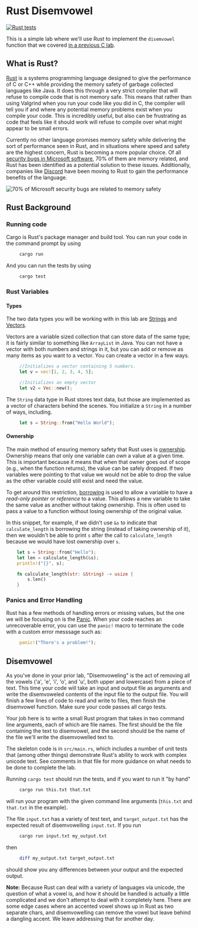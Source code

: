 # Rust Disemvowel

[![Rust tests](../../workflows/RustTests/badge.svg)](../../actions?query=workflow%3A"RustTests")

This is a simple lab where we'll use Rust to
implement the `disemvowel` function that we covered
[in a previous C lab](https://github.com/UMM-CSci-Systems/C-strings-and-memory-management#disemvowel).

## What is Rust?

[Rust](https://www.rust-lang.org/) is a systems programming language designed to give the performance of C or C++ while providing the memory safety of garbage collected languages like Java. It does this through a very strict compiler that will refuse to compile code that is not memory safe. This means that rather than using Valgrind when you run your code like you did in C, the compiler will tell you if and where any potential memory problems exist when you compile your code. This is incredibly useful, but also can be frustrating as code that feels like it should work will refuse to compile over what might appear to be small errors.

Currently no other language promises memory safety while delivering the sort of performance seen in Rust, and in situations where speed and safety are the highest concern, Rust is becoming a more popular choice. Of all [security bugs in Microsoft software](https://www.zdnet.com/article/microsoft-70-percent-of-all-security-bugs-are-memory-safety-issues/), 70% of them are memory related, and Rust has been identified as a potential solution to these issues. Additionally, companies like [Discord](https://blog.discord.com/why-discord-is-switching-from-go-to-rust-a190bbca2b1f) have been moving to Rust to gain the performance benefits of the language.

![70% of Microsoft security bugs are related to memory safety](https://www.zdnet.com/a/img/resize/f918002ed5e984b1badf155bf8c7f75f01f80f81/2019/02/11/0aafd5ae-20fa-48a3-bbe6-a2251a53e664/microsoft-memory-safety-trends.png)

## Rust Background

### Running code

Cargo is Rust's package manager and build tool.
You can run your code in the command prompt by using

```bash
     cargo run
```

And you can run the tests by using

```bash
     cargo test
```

### Rust Variables

#### Types

The two data types you will be working with in this lab are [Strings](https://doc.rust-lang.org/book/ch08-02-strings.html#storing-utf-8-encoded-text-with-strings) and [Vectors](https://doc.rust-lang.org/book/ch08-01-vectors.html).

Vectors are a variable sized collection that can store data of the same type; it is fairly similar to something like ```ArrayList``` in Java. You can not have a vector with both numbers and strings in it, but you can add or remove as many items as you want to a vector. You can create a vector in a few ways.

```rust
     //Initializes a vector containing 5 numbers.
     let v = vec![1, 2, 3, 4, 5];

     //Initializes an empty vector
     let v2 = Vec::new();
```

The `String` data type in Rust stores text data, but those are implemented as a vector of characters behind the scenes. You initialize a `String` in a number of ways, including.

```rust
     let s = String::from("Hello World");
```

#### Ownership

The main method of ensuring memory safety that Rust uses is [ownership](https://doc.rust-lang.org/book/ch04-01-what-is-ownership.html). Ownership means that only one variable can _own_ a value at a given time. This is important because it means that when that owner goes out of scope (e.g., when the function returns), the value can be safely dropped. If two variables were pointing to that value we would not be able to drop the value as the other variable could still exist and need
the value.

To get around this restriction, [borrowing](https://doc.rust-lang.org/book/ch04-02-references-and-borrowing.html) is used to allow a variable to have a _read-only pointer_ or _reference_ to a value. This allows a new variable to take the same value as another without taking ownership. This is often used to pass a value to a function without losing ownership of the original value.

In this snippet, for example, if we didn't use `&s` to indicate
that `calculate_length` is borrowing the string (instead of
taking ownership of it), then we wouldn't be able to print `s`
after the call to `calculate_length` because we would have lost
ownership over `s`.

```rust
    let s = String::from("Hello");
    let len = calculate_length(&s);
    println!("{}", s);

    fn calculate_length(str: &String) -> usize {
        s.len()
    }
```

### Panics and Error Handling

Rust has a few methods of handling errors or missing values, but the one we will be focusing on is the [Panic](https://doc.rust-lang.org/book/ch09-01-unrecoverable-errors-with-panic.html). When your code reaches an unrecoverable error, you can use the `panic!` macro to terminate the code with a custom error messsage
such as:

```rust
     panic!("There's a problem!");
```

## Disemvowel

As you've done in your prior lab, "Disemvoweling" is the act of removing all the vowels ('a', 'e', 'i', 'o', and 'u', both upper and lowercase) from a piece of text. This time your code will take an input and output file as arguments and write the disemvoweled contents of the input file to the output file. You will finish a few lines of code to read and write to files, then finish the disemvowel function. Make sure your code passes all cargo tests.

Your job here is to write a small Rust program that takes in two
command line arguments, each of which are file names. The first
should be the file containing the text to disemvowel, and the
second should be the name of the file we'll write the disemvowelled
text to.

The skeleton code is in `src/main.rs`, which includes a number of
unit tests that (among other things) demonstrate Rust's ability to
work with complex unicode text. See comments in that file for
more guidance on what needs to be done to complete the lab.

Running `cargo test` should run the tests, and if you want to
run it "by hand"

```bash
     cargo run this.txt that.txt
```

will run your program with the given command line arguments
(`this.txt` and `that.txt` in the example).

The file `input.txt` has a variety of test text, and
`target_output.txt` has the expected result of disemvowelling
`input.txt`. If you run

```bash
     cargo run input.txt my_output.txt
```

then

```bash
     diff my_output.txt target_output.txt
```

should show you any differences between your output and the
expected output.

**Note:** Because Rust can deal with a variety of languages via
unicode, the question of what a vowel is, and how it should be
handled is actually a little complicated and we don't attempt
to deal with it completely here. There are some edge cases where
an accented vowel shows up in Rust as two separate chars, and
disemvowelling can remove the vowel but leave behind a dangling
accent. We leave addressing that for another day.
